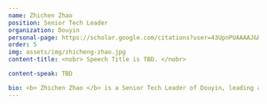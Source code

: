 ```yaml
---
name: Zhichen Zhao
position: Senior Tech Leader
organization: Douyin
personal-page: https://scholar.google.com/citations?user=43UpnPUAAAAJ&hl=zh-CN
order: 5
img: assets/img/zhicheng-zhao.jpg
content-title: <nobr> Speech Title is TBD. </nobr>

content-speak: TBD

bio: <b> Zhichen Zhao </b> is a Senior Tech Leader of Douyin, leading a team that focuses on retrieval/diversity/multi-intent techniques. His 3 representative industrial works (POSO/Trinity/streaming VQ) have been deployed in dozens of companies and products such as Douyin/Tik-Tok/Kwai and affect billions of users around the world. He has also published a book ``modern recommendation algorithm'' in 2023.
---
```

